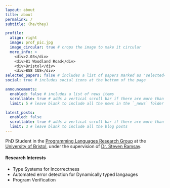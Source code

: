 ```yaml
---
layout: about
title: about
permalink: /
subtitle: (he/they)

profile:
  align: right
  image: prof_pic.jpg
  image_circular: true # crops the image to make it circular
  more_info: >
    <div>2.03</div>
    <div>81 Woodland Road</div>
    <div>Bristol</div>
    <div>BS8 1US</div>
selected_papers: false # includes a list of papers marked as "selected={true}"
social: true # includes social icons at the bottom of the page

announcements:
  enabled: false # includes a list of news items
  scrollable: true # adds a vertical scroll bar if there are more than 3 news items
  limit: 5 # leave blank to include all the news in the `_news` folder

latest_posts:
  enabled: false
  scrollable: true # adds a vertical scroll bar if there are more than 3 new posts items
  limit: 3 # leave blank to include all the blog posts
---
```


PhD Student in the [Programming Languages Research Group](https://plrg-bristol.github.io) at the [University of Bristol](https://bristol.ac.uk), under the supervision of [Dr. Steven Ramsay](https://sjrsay.github.io/).
#### Research Interests
- Type Systems for Incorrectness
- Automated error detection for Dynamically typed langauges
- Program Verification